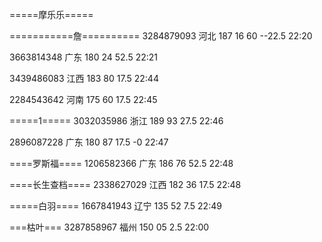 =====摩乐乐=====

===========詹==========
3284879093 河北 187 16 60   --22.5
22:20

3663814348 广东 180 24 52.5
22:21

3439486083 江西 183 80 17.5
22:44

2284543642 河南 175 60 17.5
22:45

=====1=====
3032035986 浙江 189 93 27.5
22:46

2896087228 广东 180 87 17.5   -0
22:47

====罗斯福====
1206582366 广东 186 76 52.5
22:48

====长生查档====
2338627029 江西 182 36 17.5
22:48

=====白羽====
1667841943 辽宁 135 52 7.5
22:49

===枯叶===
3287858967 福州 150 05 2.5
22:00
